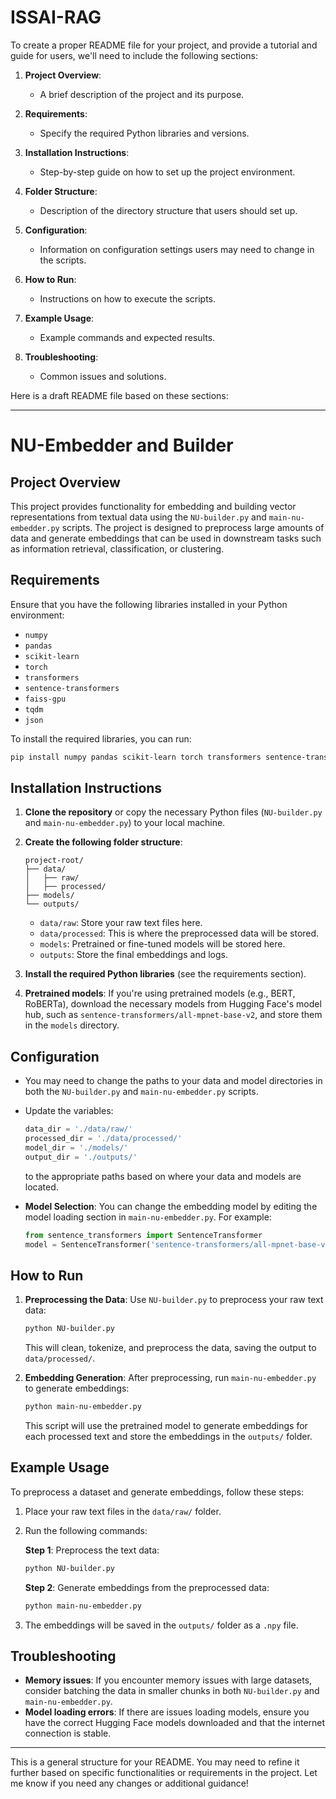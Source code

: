 # ISSAI-RAG

To create a proper README file for your project, and provide a tutorial and guide for users, we'll need to include the following sections:

1. **Project Overview**:
   - A brief description of the project and its purpose.
   
2. **Requirements**:
   - Specify the required Python libraries and versions.
   
3. **Installation Instructions**:
   - Step-by-step guide on how to set up the project environment.

4. **Folder Structure**:
   - Description of the directory structure that users should set up.

5. **Configuration**:
   - Information on configuration settings users may need to change in the scripts.

6. **How to Run**:
   - Instructions on how to execute the scripts.

7. **Example Usage**:
   - Example commands and expected results.

8. **Troubleshooting**:
   - Common issues and solutions.

Here is a draft README file based on these sections:

---

# NU-Embedder and Builder

## Project Overview
This project provides functionality for embedding and building vector representations from textual data using the `NU-builder.py` and `main-nu-embedder.py` scripts. The project is designed to preprocess large amounts of data and generate embeddings that can be used in downstream tasks such as information retrieval, classification, or clustering.

## Requirements
Ensure that you have the following libraries installed in your Python environment:
- `numpy`
- `pandas`
- `scikit-learn`
- `torch`
- `transformers`
- `sentence-transformers`
- `faiss-gpu`
- `tqdm`
- `json`

To install the required libraries, you can run:
```bash
pip install numpy pandas scikit-learn torch transformers sentence-transformers faiss-gpu tqdm json
```

## Installation Instructions

1. **Clone the repository** or copy the necessary Python files (`NU-builder.py` and `main-nu-embedder.py`) to your local machine.

2. **Create the following folder structure**:
   ```
   project-root/
   ├── data/
   │   ├── raw/
   │   ├── processed/
   ├── models/
   └── outputs/
   ```

   - `data/raw`: Store your raw text files here.
   - `data/processed`: This is where the preprocessed data will be stored.
   - `models`: Pretrained or fine-tuned models will be stored here.
   - `outputs`: Store the final embeddings and logs.

3. **Install the required Python libraries** (see the requirements section).

4. **Pretrained models**: If you're using pretrained models (e.g., BERT, RoBERTa), download the necessary models from Hugging Face's model hub, such as `sentence-transformers/all-mpnet-base-v2`, and store them in the `models` directory.

## Configuration

- You may need to change the paths to your data and model directories in both the `NU-builder.py` and `main-nu-embedder.py` scripts.
- Update the variables:
  ```python
  data_dir = './data/raw/'
  processed_dir = './data/processed/'
  model_dir = './models/'
  output_dir = './outputs/'
  ```
  to the appropriate paths based on where your data and models are located.

- **Model Selection**: You can change the embedding model by editing the model loading section in `main-nu-embedder.py`. For example:
  ```python
  from sentence_transformers import SentenceTransformer
  model = SentenceTransformer('sentence-transformers/all-mpnet-base-v2')
  ```

## How to Run

1. **Preprocessing the Data**:
   Use `NU-builder.py` to preprocess your raw text data:
   ```bash
   python NU-builder.py
   ```
   This will clean, tokenize, and preprocess the data, saving the output to `data/processed/`.

2. **Embedding Generation**:
   After preprocessing, run `main-nu-embedder.py` to generate embeddings:
   ```bash
   python main-nu-embedder.py
   ```
   This script will use the pretrained model to generate embeddings for each processed text and store the embeddings in the `outputs/` folder.

## Example Usage

To preprocess a dataset and generate embeddings, follow these steps:

1. Place your raw text files in the `data/raw/` folder.
2. Run the following commands:

   **Step 1**: Preprocess the text data:
   ```bash
   python NU-builder.py
   ```

   **Step 2**: Generate embeddings from the preprocessed data:
   ```bash
   python main-nu-embedder.py
   ```

3. The embeddings will be saved in the `outputs/` folder as a `.npy` file.

## Troubleshooting

- **Memory issues**: If you encounter memory issues with large datasets, consider batching the data in smaller chunks in both `NU-builder.py` and `main-nu-embedder.py`.
- **Model loading errors**: If there are issues loading models, ensure you have the correct Hugging Face models downloaded and that the internet connection is stable.

---

This is a general structure for your README. You may need to refine it further based on specific functionalities or requirements in the project. Let me know if you need any changes or additional guidance!
